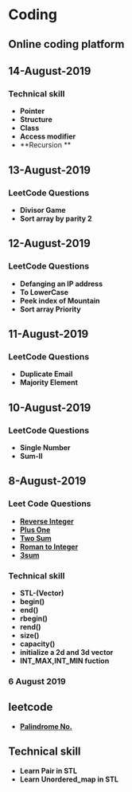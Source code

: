 # Coding
## Online coding platform
## 14-August-2019
### Technical skill
- **Pointer**
- **Structure**
- **Class**
- **Access modifier**
- **Recursion **
## 13-August-2019
### LeetCode Questions
- **Divisor Game**
- **Sort array by parity 2**
## 12-August-2019
### LeetCode Questions
- **Defanging an IP address**
- **To LowerCase**
- **Peek index of Mountain**
- **Sort array Priority**
## 11-August-2019
### LeetCode Questions
- **Duplicate Email**
- **Majority Element**
## 10-August-2019
### LeetCode Questions
- **Single Number**
- **Sum-II**
## 8-August-2019
### Leet Code Questions
- **[Reverse Integer](https://leetcode.com/problems/reverse-integer/)**
- **[Plus One](https://leetcode.com/problems/plus-one/)**
- **[Two Sum](https://leetcode.com/problems/two-sum/)**
- **[Roman to Integer](https://leetcode.com/problems/roman-to-integer/)**
- **[3sum](https://leetcode.com/problems/3sum/)**

### Technical skill
- **STL-(Vector)**
- **begin()**
- **end()**
- **rbegin()**
- **rend()**
- **size()**
- **capacity()**
- **initialize a 2d and 3d vector**
- **INT_MAX,INT_MIN fuction**

### 6 August 2019
## leetcode
- **[Palindrome No.](https://leetcode.com/problems/palindrome-number/)**
## Technical skill  
 - **Learn Pair in STL**
 - **Learn Unordered_map in STL**

